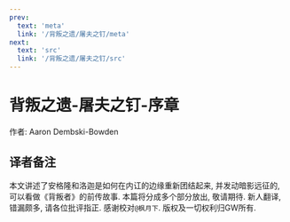 ```yaml
---
prev:
  text: 'meta'
  link: '/背叛之遗/屠夫之钉/meta'
next:
  text: 'src'
  link: '/背叛之遗/屠夫之钉/src'
---
```


# 背叛之遗-屠夫之钉-序章

作者: Aaron Dembski-Bowden

## 译者备注

本文讲述了安格隆和洛迦是如何在内讧的边缘重新团结起来, 并发动暗影远征的, 可以看做《背叛者》的前传故事. 本篇将分成多个部分放出, 敬请期待. 新人翻译, 错漏颇多, 请各位批评指正. 感谢校对`@枫月下`. 版权及一切权利归GW所有.
